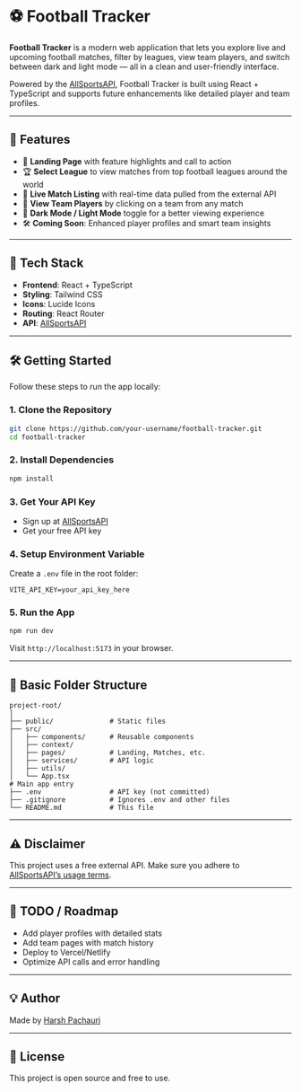 # ⚽ Football Tracker

**Football Tracker** is a modern web application that lets you explore live and upcoming football matches, filter by leagues, view team players, and switch between dark and light mode — all in a clean and user-friendly interface.

Powered by the [AllSportsAPI](https://allsportsapi.com/), Football Tracker is built using React + TypeScript and supports future enhancements like detailed player and team profiles.

---

## 🚀 Features

* 🎯 **Landing Page** with feature highlights and call to action
* 🏆 **Select League** to view matches from top football leagues around the world
* 🔹 **Live Match Listing** with real-time data pulled from the external API
* 👥 **View Team Players** by clicking on a team from any match
* 🌙 **Dark Mode / Light Mode** toggle for a better viewing experience
* 🛠️ **Coming Soon**: Enhanced player profiles and smart team insights

---

## 🧐 Tech Stack

* **Frontend**: React + TypeScript
* **Styling**: Tailwind CSS
* **Icons**: Lucide Icons
* **Routing**: React Router
* **API**: [AllSportsAPI](https://allsportsapi.com/)

---

## 🛠️ Getting Started

Follow these steps to run the app locally:

### 1. Clone the Repository

```bash
git clone https://github.com/your-username/football-tracker.git
cd football-tracker
```

### 2. Install Dependencies

```bash
npm install
```

### 3. Get Your API Key

* Sign up at [AllSportsAPI](https://allsportsapi.com/)
* Get your free API key

### 4. Setup Environment Variable

Create a `.env` file in the root folder:

```env
VITE_API_KEY=your_api_key_here
```

### 5. Run the App

```bash
npm run dev
```

Visit `http://localhost:5173` in your browser.

---

## 📂 Basic Folder Structure

```
project-root/
│
├── public/              # Static files
├── src/
│   ├── components/      # Reusable components
│   ├── context/      
│   ├── pages/           # Landing, Matches, etc.
│   ├── services/        # API logic
│   ├── utils/        
│   └── App.tsx
# Main app entry
├── .env                 # API key (not committed)
├── .gitignore           # Ignores .env and other files
└── README.md            # This file
```

---

## ⚠️ Disclaimer

This project uses a free external API. Make sure you adhere to [AllSportsAPI’s usage terms](https://allsportsapi.com/).

---

## 📌 TODO / Roadmap

* Add player profiles with detailed stats
* Add team pages with match history
* Deploy to Vercel/Netlify
* Optimize API calls and error handling

---

## 💡 Author

Made by [Harsh Pachauri](https://github.com/Harsh-Pachauri)

---

## 🏑 License

This project is open source and free to use.
